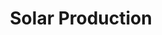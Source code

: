---
title: Solar Production
layout: post
image: /images/small/solar.jpg
external: "https://region04eu5.fusionsolar.huawei.com/pvmswebsite/nologin/assets/build/index.html#/kiosk?kk=fo0x7vgtd9Noeqj9FHx2ofD0fPvAyj9b"
icons: <i class="fas fa-sun"></i>
category: stats
---